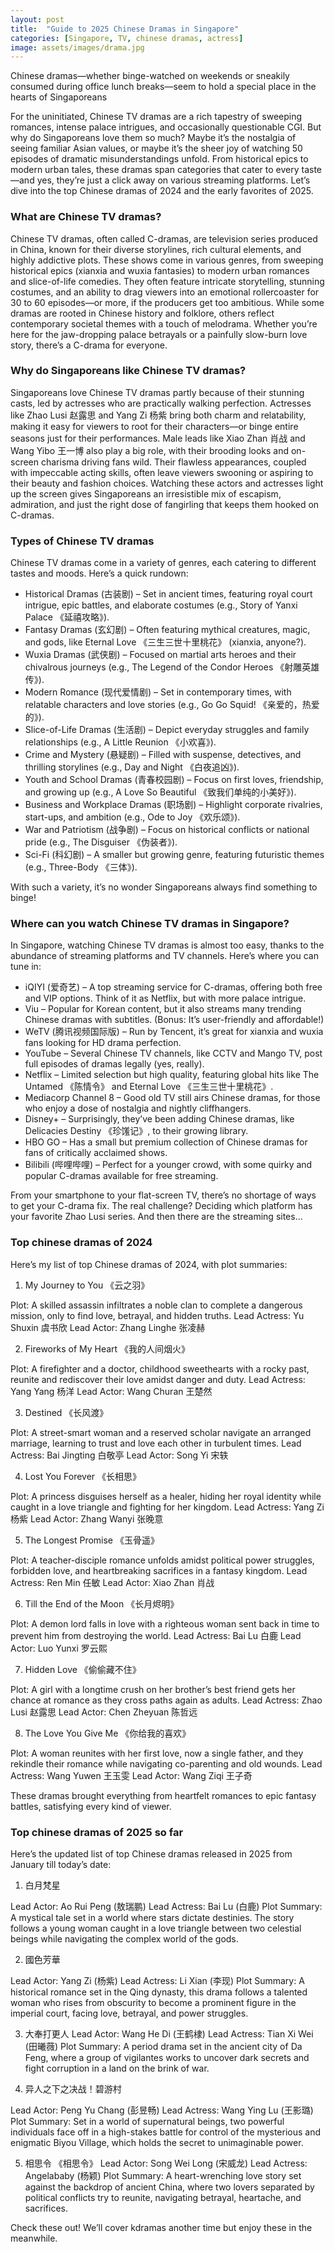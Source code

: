 ```yaml
---
layout: post
title:  "Guide to 2025 Chinese Dramas in Singapore"
categories: [Singapore, TV, chinese dramas, actress]
image: assets/images/drama.jpg
---
```


Chinese dramas—whether binge-watched on weekends or sneakily consumed during office lunch breaks—seem to hold a special place in the hearts of Singaporeans

For the uninitiated, Chinese TV dramas are a rich tapestry of sweeping romances, intense palace intrigues, and occasionally questionable CGI. But why do Singaporeans love them so much? Maybe it’s the nostalgia of seeing familiar Asian values, or maybe it’s the sheer joy of watching 50 episodes of dramatic misunderstandings unfold. From historical epics to modern urban tales, these dramas span categories that cater to every taste—and yes, they’re just a click away on various streaming platforms. Let’s dive into the top Chinese dramas of 2024 and the early favorites of 2025.

### What are Chinese TV dramas?

Chinese TV dramas, often called C-dramas, are television series produced in China, known for their diverse storylines, rich cultural elements, and highly addictive plots. These shows come in various genres, from sweeping historical epics (xianxia and wuxia fantasies) to modern urban romances and slice-of-life comedies. They often feature intricate storytelling, stunning costumes, and an ability to drag viewers into an emotional rollercoaster for 30 to 60 episodes—or more, if the producers get too ambitious. While some dramas are rooted in Chinese history and folklore, others reflect contemporary societal themes with a touch of melodrama. Whether you’re here for the jaw-dropping palace betrayals or a painfully slow-burn love story, there’s a C-drama for everyone.

### Why do Singaporeans like Chinese TV dramas?

Singaporeans love Chinese TV dramas partly because of their stunning casts, led by actresses who are practically walking perfection. Actresses like Zhao Lusi 赵露思 and Yang Zi 杨紫 bring both charm and relatability, making it easy for viewers to root for their characters—or binge entire seasons just for their performances. Male leads like Xiao Zhan 肖战 and Wang Yibo 王一博 also play a big role, with their brooding looks and on-screen charisma driving fans wild. Their flawless appearances, coupled with impeccable acting skills, often leave viewers swooning or aspiring to their beauty and fashion choices. Watching these actors and actresses light up the screen gives Singaporeans an irresistible mix of escapism, admiration, and just the right dose of fangirling that keeps them hooked on C-dramas.

### Types of Chinese TV dramas

Chinese TV dramas come in a variety of genres, each catering to different tastes and moods. Here’s a quick rundown:

+ Historical Dramas (古装剧) – Set in ancient times, featuring royal court intrigue, epic battles, and elaborate costumes (e.g., Story of Yanxi Palace 《延禧攻略》).
+ Fantasy Dramas (玄幻剧) – Often featuring mythical creatures, magic, and gods, like Eternal Love 《三生三世十里桃花》 (xianxia, anyone?).
+ Wuxia Dramas (武侠剧) – Focused on martial arts heroes and their chivalrous journeys (e.g., The Legend of the Condor Heroes 《射雕英雄传》).
+ Modern Romance (现代爱情剧) – Set in contemporary times, with relatable characters and love stories (e.g., Go Go Squid! 《亲爱的，热爱的》).
+ Slice-of-Life Dramas (生活剧) – Depict everyday struggles and family relationships (e.g., A Little Reunion 《小欢喜》).
+ Crime and Mystery (悬疑剧) – Filled with suspense, detectives, and thrilling storylines (e.g., Day and Night 《白夜追凶》).
+ Youth and School Dramas (青春校园剧) – Focus on first loves, friendship, and growing up (e.g., A Love So Beautiful 《致我们单纯的小美好》).
+ Business and Workplace Dramas (职场剧) – Highlight corporate rivalries, start-ups, and ambition (e.g., Ode to Joy 《欢乐颂》).
+ War and Patriotism (战争剧) – Focus on historical conflicts or national pride (e.g., The Disguiser 《伪装者》).
+ Sci-Fi (科幻剧) – A smaller but growing genre, featuring futuristic themes (e.g., Three-Body 《三体》).

With such a variety, it’s no wonder Singaporeans always find something to binge!

### Where can you watch Chinese TV dramas in Singapore?

In Singapore, watching Chinese TV dramas is almost too easy, thanks to the abundance of streaming platforms and TV channels. Here’s where you can tune in:

+ iQIYI (爱奇艺) – A top streaming service for C-dramas, offering both free and VIP options. Think of it as Netflix, but with more palace intrigue.
+ Viu – Popular for Korean content, but it also streams many trending Chinese dramas with subtitles. (Bonus: It’s user-friendly and affordable!)
+ WeTV (腾讯视频国际版) – Run by Tencent, it’s great for xianxia and wuxia fans looking for HD drama perfection.
+ YouTube – Several Chinese TV channels, like CCTV and Mango TV, post full episodes of dramas legally (yes, really).
+ Netflix – Limited selection but high quality, featuring global hits like The Untamed 《陈情令》 and Eternal Love 《三生三世十里桃花》.
+ Mediacorp Channel 8 – Good old TV still airs Chinese dramas, for those who enjoy a dose of nostalgia and nightly cliffhangers.
+ Disney+ – Surprisingly, they’ve been adding Chinese dramas, like Delicacies Destiny 《珍馐记》, to their growing library.
+ HBO GO – Has a small but premium collection of Chinese dramas for fans of critically acclaimed shows.
+ Bilibili (哔哩哔哩) – Perfect for a younger crowd, with some quirky and popular C-dramas available for free streaming.

From your smartphone to your flat-screen TV, there’s no shortage of ways to get your C-drama fix. The real challenge? Deciding which platform has your favorite Zhao Lusi series. And then there are the streaming sites…

### Top chinese dramas of 2024

Here’s my list of top Chinese dramas of 2024, with plot summaries:

1. My Journey to You 《云之羽》

Plot: A skilled assassin infiltrates a noble clan to complete a dangerous mission, only to find love, betrayal, and hidden truths.
Lead Actress: Yu Shuxin 虞书欣
Lead Actor: Zhang Linghe 张凌赫

2. Fireworks of My Heart 《我的人间烟火》

Plot: A firefighter and a doctor, childhood sweethearts with a rocky past, reunite and rediscover their love amidst danger and duty.
Lead Actress: Yang Yang 杨洋
Lead Actor: Wang Churan 王楚然

3. Destined 《长风渡》

Plot: A street-smart woman and a reserved scholar navigate an arranged marriage, learning to trust and love each other in turbulent times.
Lead Actress: Bai Jingting 白敬亭
Lead Actor: Song Yi 宋轶

4. Lost You Forever 《长相思》

Plot: A princess disguises herself as a healer, hiding her royal identity while caught in a love triangle and fighting for her kingdom.
Lead Actress: Yang Zi 杨紫
Lead Actor: Zhang Wanyi 张晚意

5. The Longest Promise 《玉骨遥》

Plot: A teacher-disciple romance unfolds amidst political power struggles, forbidden love, and heartbreaking sacrifices in a fantasy kingdom.
Lead Actress: Ren Min 任敏
Lead Actor: Xiao Zhan 肖战

6. Till the End of the Moon 《长月烬明》

Plot: A demon lord falls in love with a righteous woman sent back in time to prevent him from destroying the world.
Lead Actress: Bai Lu 白鹿
Lead Actor: Luo Yunxi 罗云熙

7. Hidden Love 《偷偷藏不住》

Plot: A girl with a longtime crush on her brother’s best friend gets her chance at romance as they cross paths again as adults.
Lead Actress: Zhao Lusi 赵露思
Lead Actor: Chen Zheyuan 陈哲远

8. The Love You Give Me 《你给我的喜欢》

Plot: A woman reunites with her first love, now a single father, and they rekindle their romance while navigating co-parenting and old wounds.
Lead Actress: Wang Yuwen 王玉雯
Lead Actor: Wang Ziqi 王子奇

These dramas brought everything from heartfelt romances to epic fantasy battles, satisfying every kind of viewer.

### Top chinese dramas of 2025 so far

Here’s the updated list of top Chinese dramas released in 2025 from January till today’s date:

1. 白月梵星

Lead Actor: Ao Rui Peng (敖瑞鹏)
Lead Actress: Bai Lu (白鹿)
Plot Summary: A mystical tale set in a world where stars dictate destinies. The story follows a young woman caught in a love triangle between two celestial beings while navigating the complex world of the gods.

2. 國色芳華 

Lead Actor: Yang Zi (杨紫)
Lead Actress: Li Xian (李现)
Plot Summary: A historical romance set in the Qing dynasty, this drama follows a talented woman who rises from obscurity to become a prominent figure in the imperial court, facing love, betrayal, and power struggles.

3. 大奉打更人
Lead Actor: Wang He Di (王鹤棣)
Lead Actress: Tian Xi Wei (田曦薇)
Plot Summary: A period drama set in the ancient city of Da Feng, where a group of vigilantes works to uncover dark secrets and fight corruption in a land on the brink of war.

4. 异人之下之决战！碧游村

Lead Actor: Peng Yu Chang (彭昱畅)
Lead Actress: Wang Ying Lu (王影璐)
Plot Summary: Set in a world of supernatural beings, two powerful individuals face off in a high-stakes battle for control of the mysterious and enigmatic Biyou Village, which holds the secret to unimaginable power.

5. 相思令 《相思令》
Lead Actor: Song Wei Long (宋威龙)
Lead Actress: Angelababy (杨颖)
Plot Summary: A heart-wrenching love story set against the backdrop of ancient China, where two lovers separated by political conflicts try to reunite, navigating betrayal, heartache, and sacrifices.

Check these out! We’ll cover kdramas another time but enjoy these in the meanwhile.
